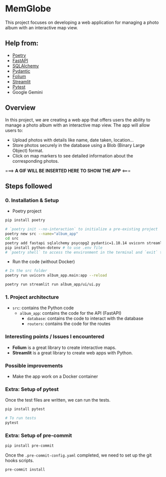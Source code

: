 # MemGlobe

This project focuses on developing a web application for managing a photo album with an interactive map view.

## Help from:

- [Poetry](https://python-poetry.org)
- [FastAPI](https://fastapi.tiangolo.com)
- [SQLAlchemy](https://www.sqlalchemy.org)
- [Pydantic](https://docs.pydantic.dev/latest/)
- [Folium](https://python-visualization.github.io/folium/latest/user_guide.html)
- [Streamlit](https://docs.streamlit.io)
- [Pytest](https://docs.pytest.org)
- Google Gemini

## Overview

In this project, we are creating a web app that offers users the ability to manage a photo album with an interactive map view. The app will allow users to:

- Upload photos with details like name, date taken, location...
- Store photos securely in the database using a Blob (Binary Large Object) format.
- Click on map markers to see detailed information about the corresponding photos.

===> **A GIF WILL BE INSERTED HERE TO SHOW THE APP** <===

## Steps followed

### 0. Installation & Setup

- Poetry project

```bash
pip install poetry

# `poetry init --no-interaction` to initialize a pre-existing project
poetry new src --name="album_app"
cd src
poetry add fastapi sqlalchemy psycopg2 pydantic=1.10.14 uvicorn streamlit folium pytest
pip install python-dotenv # to use .env file
# `poetry shell` to access the environment in the terminal and `exit` to exit the environment
```

- Run the code (without Docker)

```bash
# In the src folder
poetry run uvicorn album_app.main:app --reload

poetry run streamlit run album_app/ui/ui.py
```

### 1. Project architecture

- `src`: contains the Python code
  - `album_app`: contains the code for the API (FastAPI)
    - `database`: contains the code to interact with the database
    - `routers`: contains the code for the routes

### Interesting points / Issues I encountered

- **Folium** is a great library to create interactive maps.
- **Streamlit** is a great library to create web apps with Python.

### Possible improvements

- Make the app work on a Docker container

### Extra: Setup of pytest

Once the test files are written, we can run the tests.

```bash
pip install pytest

# To run tests
pytest
```

### Extra: Setup of pre-commit

```bash
pip install pre-commit
```

Once the `.pre-commit-config.yaml` completed, we need to set up the git hooks scripts.

```bash
pre-commit install
```
